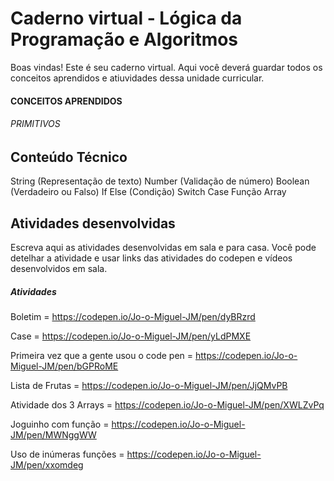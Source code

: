 # Caderno virtual - Lógica da Programação e Algoritmos
Boas vindas! Este é seu caderno virtual. Aqui você deverá guardar todos os conceitos aprendidos e atiuvidades dessa unidade curricular.
#### CONCEITOS APRENDIDOS
###### PRIMITIVOS



## Conteúdo Técnico
String (Representação de texto)
Number (Validação de número)
Boolean (Verdadeiro ou Falso)
If Else (Condição)
Switch Case
Função
Array

## Atividades desenvolvidas
Escreva aqui as atividades desenvolvidas em sala e para casa. Você pode detelhar a atividade e usar links das atividades do codepen e vídeos desenvolvidos em sala. 
##### Atividades 
Boletim = https://codepen.io/Jo-o-Miguel-JM/pen/dyBRzrd

Case = https://codepen.io/Jo-o-Miguel-JM/pen/yLdPMXE

Primeira vez que a gente usou o code pen = https://codepen.io/Jo-o-Miguel-JM/pen/bGPRoME

Lista de Frutas = https://codepen.io/Jo-o-Miguel-JM/pen/JjQMvPB

Atividade dos 3 Arrays = https://codepen.io/Jo-o-Miguel-JM/pen/XWLZvPq

Joguinho com função = https://codepen.io/Jo-o-Miguel-JM/pen/MWNggWW 

Uso de inúmeras funções = https://codepen.io/Jo-o-Miguel-JM/pen/xxomdeg 
